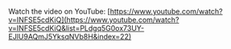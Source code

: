 Watch the video on YouTube: [https://www.youtube.com/watch?v=INFSE5cdKiQ](https://www.youtube.com/watch?v=INFSE5cdKiQ&list=PLdgq5G0ox73UY-EJlU9AQmJ5YksqNVb8H&index=22)